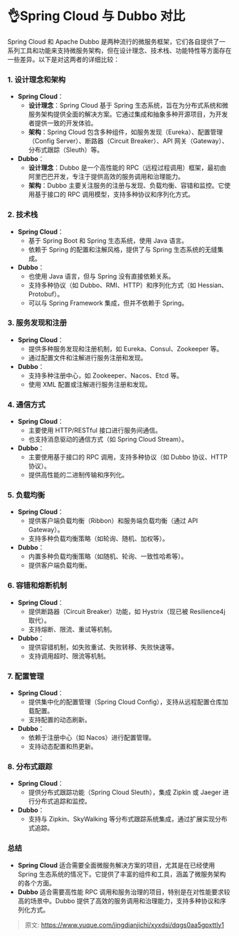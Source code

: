 # 👌Spring Cloud 与 Dubbo 对比

Spring Cloud 和 Apache Dubbo 是两种流行的微服务框架，它们各自提供了一系列工具和功能来支持微服务架构，但在设计理念、技术栈、功能特性等方面存在一些差异。以下是对这两者的详细比较：

### 1. **设计理念和架构**
+ **Spring Cloud**：
    - **设计理念**：Spring Cloud 基于 Spring 生态系统，旨在为分布式系统和微服务架构提供全面的解决方案。它通过集成和抽象多种开源项目，为开发者提供一致的开发体验。
    - **架构**：Spring Cloud 包含多种组件，如服务发现（Eureka）、配置管理（Config Server）、断路器（Circuit Breaker）、API 网关（Gateway）、分布式跟踪（Sleuth）等。
+ **Dubbo**：
    - **设计理念**：Dubbo 是一个高性能的 RPC（远程过程调用）框架，最初由阿里巴巴开发，专注于提供高效的服务调用和治理能力。
    - **架构**：Dubbo 主要关注服务的注册与发现、负载均衡、容错和监控。它使用基于接口的 RPC 调用模型，支持多种协议和序列化方式。

### 2. **技术栈**
+ **Spring Cloud**：
    - 基于 Spring Boot 和 Spring 生态系统，使用 Java 语言。
    - 依赖于 Spring 的配置和注解风格，提供了与 Spring 生态系统的无缝集成。
+ **Dubbo**：
    - 也使用 Java 语言，但与 Spring 没有直接依赖关系。
    - 支持多种协议（如 Dubbo、RMI、HTTP）和序列化方式（如 Hessian、Protobuf）。
    - 可以与 Spring Framework 集成，但并不依赖于 Spring。

### 3. **服务发现和注册**
+ **Spring Cloud**：
    - 提供多种服务发现和注册机制，如 Eureka、Consul、Zookeeper 等。
    - 通过配置文件和注解进行服务注册和发现。
+ **Dubbo**：
    - 支持多种注册中心，如 Zookeeper、Nacos、Etcd 等。
    - 使用 XML 配置或注解进行服务注册和发现。

### 4. **通信方式**
+ **Spring Cloud**：
    - 主要使用 HTTP/RESTful 接口进行服务间通信。
    - 也支持消息驱动的通信方式（如 Spring Cloud Stream）。
+ **Dubbo**：
    - 主要使用基于接口的 RPC 调用，支持多种协议（如 Dubbo 协议、HTTP 协议）。
    - 提供高性能的二进制传输和序列化。

### 5. **负载均衡**
+ **Spring Cloud**：
    - 提供客户端负载均衡（Ribbon）和服务端负载均衡（通过 API Gateway）。
    - 支持多种负载均衡策略（如轮询、随机、加权等）。
+ **Dubbo**：
    - 内置多种负载均衡策略（如随机、轮询、一致性哈希等）。
    - 提供客户端负载均衡。

### 6. **容错和熔断机制**
+ **Spring Cloud**：
    - 提供断路器（Circuit Breaker）功能，如 Hystrix（现已被 Resilience4j 取代）。
    - 支持熔断、限流、重试等机制。
+ **Dubbo**：
    - 提供容错机制，如失败重试、失败转移、失败快速等。
    - 支持调用超时、限流等机制。

### 7. **配置管理**
+ **Spring Cloud**：
    - 提供集中化的配置管理（Spring Cloud Config），支持从远程配置仓库加载配置。
    - 支持配置的动态刷新。
+ **Dubbo**：
    - 依赖于注册中心（如 Nacos）进行配置管理。
    - 支持动态配置和热更新。

### 8. **分布式跟踪**
+ **Spring Cloud**：
    - 提供分布式跟踪功能（Spring Cloud Sleuth），集成 Zipkin 或 Jaeger 进行分布式追踪和监控。
+ **Dubbo**：
    - 支持与 Zipkin、SkyWalking 等分布式跟踪系统集成，通过扩展实现分布式追踪。

### 总结
+ **Spring Cloud** 适合需要全面微服务解决方案的项目，尤其是在已经使用 Spring 生态系统的情况下。它提供了丰富的组件和工具，涵盖了微服务架构的各个方面。
+ **Dubbo** 适合需要高性能 RPC 调用和服务治理的项目，特别是在对性能要求较高的场景中。Dubbo 提供了高效的服务调用和治理能力，支持多种协议和序列化方式。



> 原文: <https://www.yuque.com/jingdianjichi/xyxdsi/dqgs0aa5gpxttly1>